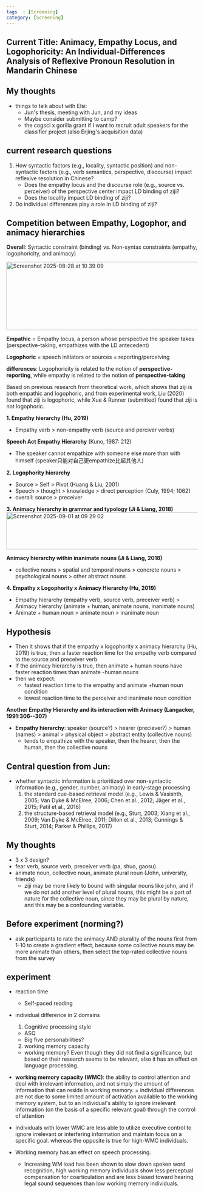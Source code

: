 ```yaml
---
tags  : [Screening]
category: [Screening]
---
```


## Current Title: Animacy, Empathy Locus, and Logophoricity: An Individual-Differences Analysis of Reflexive Pronoun Resolution in Mandarin Chinese

## My thoughts 
- things to talk about with Elsi:
  - Jun's thesis, meeting with Jun, and my ideas
  - Maybe consider submitting to camp?
  - the cogsci x gorilla grant if I want to recruit adult speakers for the classifier project (also Erjing's acquisition data)

## current research questions 
1. How syntactic factors (e.g., locality, syntactic position) and non-syntactic factors (e.g., verb semantics, perspective, discourse) impact reflexive resolution in Chinese?
   - Does the empathy locus and the discourse role (e.g., source vs. perceiver) of the perspective center impact LD binding of ziji?
   - Does the locality impact LD binding of ziji?
2. Do individual differences play a role in LD binding of ziji?

## Competition between Empathy, Logophor, and animacy hierarchies 

**Overall**: Syntactic constraint (binding) vs. Non-syntax constraints (empathy, logophoricity, and animacy)

<img width="762" height="180" alt="Screenshot 2025-08-28 at 10 39 09" src="https://github.com/user-attachments/assets/4c15528b-4751-4ee9-ba4f-3a6d0baf4ef4" />

**Empathic** = Empathy locus, a person whose perspective the speaker takes (perspective-taking, empathizes with the LD antecedent)

**Logophoric** = speech initiators or sources = reporting/perceiving

**differences**: Logophoricity is related to the notion of **perspective-reporting**, while empathy is related to the notion of **perspective-taking**

Based on previous research from theoretical work, which shows that ziji is both empathic and logophoric, and from experimental work, Liu (2020) found that ziji is logophoric, while Xue & Runner (submitted) found that ziji is not logophoric. 

**1. Empathy hierarchy (Hu, 2019)**
- Empathy verb > non-empathy verb (source and perciver verbs)

**Speech Act Empathy Hierarchy** (Kuno, 1987: 212)
- The speaker cannot empathize with someone else more than with himself (speaker只能对自己更empathize比起其他人)

  
**2. Logophority hierarchy**
- Source > Self > Pivot (Huang & Liu, 2001)
- Speech > thought > knowledge > direct perception (Culy, 1994; 1062)
- overall: source > preceiver

**3. Animacy hierarchy in grammar and typology (Ji & Liang, 2018)**
<img width="718" height="98" alt="Screenshot 2025-09-01 at 09 29 02" src="https://github.com/user-attachments/assets/6fc905e3-1778-495e-b21a-04d265e9bd60" />

**Animacy hierarchy within inanimate nouns (Ji & Liang, 2018)**
- collective nouns > spatial and temporal nouns > concrete nouns > psychological nouns > other abstract nouns

**4. Empathy x Logophority x Animacy Hierarchy (Hu, 2019)**
- Empathy hierarchy (empathy verb, source verb, preceiver verb) > Animacy hierarchy (animate + human, animate nouns, inanimate nouns)
- Animate + human noun > animate noun > inanimate noun

## Hypothesis
  - Then it shows that if the empathy x logophority x animacy hierarchy (Hu, 2019) is true, then a faster reaction time for the empathy verb compared to the source and preceiver verb
  - If the animacy hierarchy is true, then animate + human nouns have faster reaction times than animate -human nouns
  - then we expect: 
    - fastest reaction time to the empathy and animate +human noun condition
    - lowest reaction time to the perceiver and inanimate noun condition

**Another Empathy Hierarchy and its interaction with Animacy (Langacker, 1991:306--307)**
- **Empathy hierarchy**: speaker (source?) > hearer (preciever?) > human (names) > animal > physical object > abstract entity (collective nouns)
  - tends to empathize with the speaker, then the hearer, then the human, then the collective nouns

## Central question from Jun: 
- whether syntactic information is prioritized over non-syntactic information (e.g., gender, number, animacy) in early-stage processing
  1. the standard cue-based retrieval model (e.g., Lewis & Vasishth, 2005; Van Dyke & McElree, 2006; Chen et al., 2012; Jäger et al., 2015; Patil et al., 2016)
  2. the structure-based retrieval model (e.g., Sturt, 2003; Xiang et al., 2009; Van Dyke & McElree, 2011; Dillon et al., 2013; Cunnings & Sturt, 2014; Parker & Phillips, 2017)


## My thoughts 
- 3 x 3 design?
- fear verb, source verb, preceiver verb (pa, shuo, gaosu)
- animate noun, collective noun, animate plural noun (John, university, friends) 
  -  ziji may be more likely to bound with singular nouns like john, and if we do not add another level of plural nouns, this might be a part of nature for the collective noun, since they may be plural by nature, and this may be a confounding variable.
 

## Before experiment (norming?)
- ask participants to rate the animacy AND plurality of the nouns first from 1-10 to create a gradient effect, because some collective nouns may be more animate than others, then select the top-rated collective nouns from the survey

## experiment 
- reaction time
  - Self-paced reading
- individual difference in 2 domains
  1. Cognitive processing style
    - ASQ
    - Big five personabilities?
  2. working memory capacity
  - working memory? Even though they did not find a significance, but based on their research seems to be relevant, also it has an effect on language processing.

- **working memory capacity (WMC)**: the ability to control attention and deal with irrelevant information, and not simply the amount of information that can reside in working memory. = individual differences are not due to some limited amount of activation available to the working memory system, but to an individual's ability to ignore irrelevant information (on the basis of a specific relevant goal) through the control of attention
- Individuals with lower WMC are less able to utilize executive control to ignore irrelevant or interfering information and maintain focus on a specific goal. whereas the opposite is true for high-WMC individuals.
- Working memory has an effect on speech processing.
  - Increasing WM load has been shown to slow down spoken word recognition, high working memory individuals show less perceptual compensation for coarticulation and are less biased toward hearing legal sound sequences than low working memory individuals.

